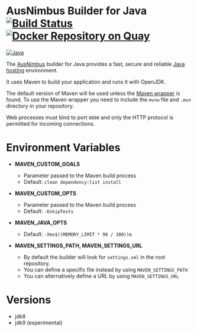 # AusNimbus Builder for Java [![Build Status](https://travis-ci.org/ausnimbus/s2i-java.svg?branch=master)](https://travis-ci.org/ausnimbus/s2i-java) [![Docker Repository on Quay](https://quay.io/repository/ausnimbus/s2i-java/status "Docker Repository on Quay")](https://quay.io/repository/ausnimbus/s2i-java)

[![Java](https://user-images.githubusercontent.com/2239920/27720635-f9da4d7c-5d9d-11e7-9b1d-82f21acd2944.jpg)](https://www.ausnimbus.com.au/)

The [AusNimbus](https://www.ausnimbus.com.au/) builder for Java provides a fast, secure and reliable [Java hosting](https://www.ausnimbus.com.au/languages/java-hosting/) environment.

It uses Maven to build your application and runs it with OpenJDK.

The default version of Maven will be used unless the [Maven wrapper](https://github.com/takari/maven-wrapper) is found. To use the Maven wrapper you need to include the `mvnw` file and `.mvn` directory in your repository.

Web processes must bind to port `8080` and only the HTTP protocol is permitted for incoming connections.

# Environment Variables

* **MAVEN_CUSTOM_GOALS**

  * Parameter passed to the Maven build process
  * Default: `clean dependency:list install`

* **MAVEN_CUSTOM_OPTS**

  * Parameter passed to the Maven build process
  * Default: `-DskipTests`

* **MAVEN_JAVA_OPTS**

  * Default: `-Xmx$((MEMORY_LIMIT * 90 / 100))m`

* **MAVEN_SETTINGS_PATH, MAVEN_SETTINGS_URL**

  * By default the builder will look for `settings.xml` in the root repository.
  * You can define a specific file instead by using `MAVEN_SETTINGS_PATH`
  * You can alternatively define a URL by using `MAVEN_SETTINGS_URL`

# Versions

- jdk8
- jdk9 (experimental)

